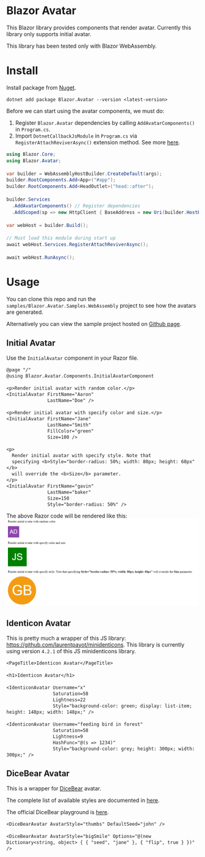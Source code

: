 # Blazor Avatar

This Blazor library provides components that render avatar.
Currently this library only supports initial avatar.

This library has been tested only with Blazor WebAssembly.

# Install
Install package from [Nuget](https://www.nuget.org/packages/Blazor.Avatar).
```
dotnet add package Blazor.Avatar --version <latest-version>
```

Before we can start using the avatar components, we must do:
1. Register `Blazor.Avatar` dependencies by calling `AddAvatarComponents()` in `Program.cs`.
1. Import `DotnetCallbackJsModule` in `Program.cs` via `RegisterAttachReviverAsync()` extension method.
See more [here](https://github.com/pandabytes/blazor-core?tab=readme-ov-file#callback-interop).

```cs
using Blazor.Core;
using Blazor.Avatar;

var builder = WebAssemblyHostBuilder.CreateDefault(args);
builder.RootComponents.Add<App>("#app");
builder.RootComponents.Add<HeadOutlet>("head::after");

builder.Services
  .AddAvatarComponents() // Register dependencies
  .AddScoped(sp => new HttpClient { BaseAddress = new Uri(builder.HostEnvironment.BaseAddress) });

var webHost = builder.Build();

// Must load this module during start up
await webHost.Services.RegisterAttachReviverAsync();

await webHost.RunAsync();
```

# Usage
You can clone this repo and run the `samples/Blazor.Avatar.Samples.WebAssembly`
project to see how the avatars are generated.

Alternatively you can view the sample project hosted
on [Github page](https://pandabytes.github.io/blazor-avatar/).

## Initial Avatar
Use the `InitialAvatar` component in your Razor file.
```razor
@page "/"
@using Blazor.Avatar.Components.InitialAvatarComponent

<p>Render initial avatar with random color.</p>
<InitialAvatar FirstName="Aaron"
               LastName="Doe" />

<p>Render initial avatar with specify color and size.</p>
<InitialAvatar FirstName="Jane"
               LastName="Smith"
               FillColor="green"
               Size=100 />

<p>
  Render initial avatar with specify style. Note that
  specifying <b>Style="border-radius: 50%; width: 80px; height: 60px"</b>
  will override the <b>Size</b> parameter.
</p>
<InitialAvatar FirstName="gavin"
               LastName="baker"
               Size=150
               Style="border-radius: 50%" />

```

The above Razor code will be rendered like this:
![img](images/example-usage-render.PNG)

## Identicon Avatar
This is pretty much a wrapper of this JS library: https://github.com/laurentpayot/minidenticons. This library is currently using version `4.2.1` of this JS minidenticons library.

```razor
<PageTitle>Identicon Avatar</PageTitle>

<h1>Identicon Avatar</h1>

<IdenticonAvatar Username="x" 
                 Saturation=58
                 Lightness=22
                 Style="background-color: green; display: list-item; height: 148px; width: 148px;" />

<IdenticonAvatar Username="feeding bird in forest"
                 Saturation=58
                 Lightness=9
                 HashFunc="@(s => 1234)"
                 Style="background-color: grey; height: 300px; width: 300px;" />
```

## DiceBear Avatar
This is a wrapper for [DiceBear](https://www.dicebear.com) avatar.

The complete list of available styles are documented in
[here](https://www.dicebear.com/styles/).

The official DiceBear playground is
[here](https://www.dicebear.com/playground/).

```razor
<DiceBearAvatar AvatarStyle="thumbs" DefaultSeed="john" />

<DiceBearAvatar AvatarStyle="bigSmile" Options="@(new Dictionary<string, object> { { "seed", "jane" }, { "flip", true } })" />
```
